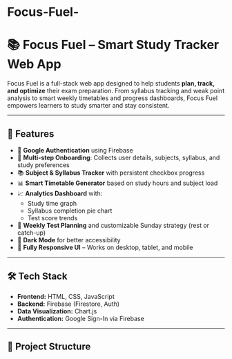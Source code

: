 # Focus-Fuel-
# 📚 Focus Fuel – Smart Study Tracker Web App

Focus Fuel is a full-stack web app designed to help students **plan, track, and optimize** their exam preparation. From syllabus tracking and weak point analysis to smart weekly timetables and progress dashboards, Focus Fuel empowers learners to study smarter and stay consistent.

---

## 🌟 Features

- 🔐 **Google Authentication** using Firebase
- 🧠 **Multi-step Onboarding**: Collects user details, subjects, syllabus, and study preferences
- 📚 **Subject & Syllabus Tracker** with persistent checkbox progress
- 📊 **Smart Timetable Generator** based on study hours and subject load
- 📈 **Analytics Dashboard** with:
  - Study time graph
  - Syllabus completion pie chart
  - Test score trends
- 📆 **Weekly Test Planning** and customizable Sunday strategy (rest or catch-up)
- 🌙 **Dark Mode** for better accessibility
- 📱 **Fully Responsive UI** – Works on desktop, tablet, and mobile

---

## 🛠 Tech Stack

- **Frontend:** HTML, CSS, JavaScript
- **Backend:** Firebase (Firestore, Auth)
- **Data Visualization:** Chart.js
- **Authentication:** Google Sign-In via Firebase

---

## 🚀 Project Structure

